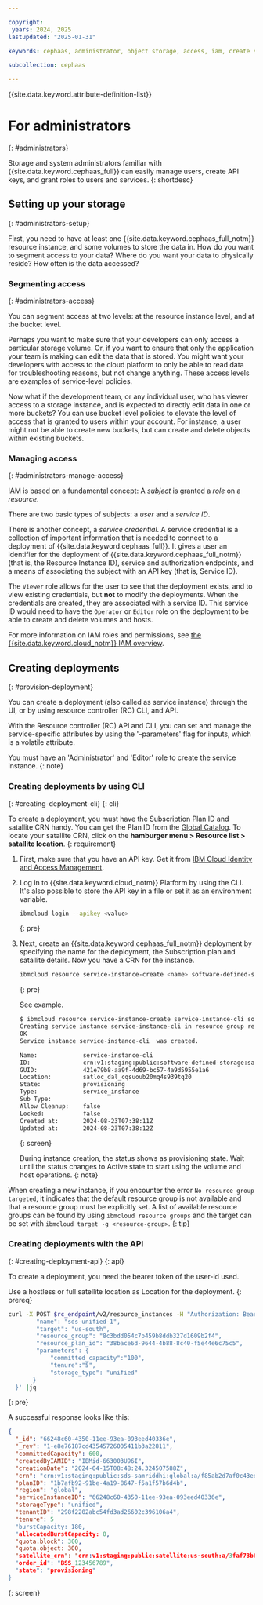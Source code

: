 ```yaml
---

copyright:
 years: 2024, 2025
lastupdated: "2025-01-31"

keywords: cephaas, administrator, object storage, access, iam, create service instance, deployment

subcollection: cephaas

---
```


{{site.data.keyword.attribute-definition-list}}


# For administrators
{: #administrators}

Storage and system administrators familiar with {{site.data.keyword.cephaas_full}} can easily manage users, create API keys, and grant roles to users and services.
{: shortdesc}



## Setting up your storage
{: #administrators-setup}

First, you need to have at least one {{site.data.keyword.cephaas_full_notm}} resource instance, and some volumes to store the data in. How do you want to segment access to your data? Where do you want your data to physically reside? How often is the data accessed?

### Segmenting access
{: #administrators-access}

You can segment access at two levels: at the resource instance level, and at the bucket level.

Perhaps you want to make sure that your developers can only access a particular storage volume. Or, if you want to ensure that only the application your team is making can edit the data that is stored. You might want your developers with access to the cloud platform to only be able to read data for troubleshooting reasons, but not change anything. These access levels are examples of service-level policies.

Now what if the development team, or any individual user, who has viewer access to a storage instance, and is expected to directly edit data in one or more buckets? You can use bucket level policies to elevate the level of access that is granted to users within your account. For instance, a user might not be able to create new buckets, but can create and delete objects within existing buckets.

### Managing access
{: #administrators-manage-access}

IAM is based on a fundamental concept: A _subject_ is granted a _role_ on a _resource_.

There are two basic types of subjects: a _user_ and a _service ID_.

There is another concept, a _service credential_. A service credential is a collection of important information that is needed to connect to a deployment of {{site.data.keyword.cephaas_full}}. It gives a user an identifier for the deployment of {{site.data.keyword.cephaas_full_notm}} (that is, the Resource Instance ID), service and authorization endpoints, and a means of associating the subject with an API key (that is, Service ID).

The `Viewer` role allows for the user to see that the deployment exists, and to view existing credentials, but **not** to modify the deployments. When the credentials are created, they are associated with a service ID. This service ID would need to have the `Operator` or `Editor` role on the deployment to be able to create and delete volumes and hosts.

For more information on IAM roles and permissions, see [the {{site.data.keyword.cloud_notm}} IAM overview](/docs/cephaas?topic=cephaas-iam-overview).


## Creating deployments
{: #provision-deployment}

You can create a deployment (also called as service instance) through the UI, or by using resource controller (RC) CLI, and API.

With the Resource controller (RC) API and CLI, you can set and manage the service-specific attributes by using the '–parameters' flag for inputs, which is a volatile attribute.

You must have an 'Administrator' and 'Editor' role to create the service instance.
{: note}

### Creating deployments by using CLI
{: #creating-deployment-cli}
{: cli}

To create a deployment, you must have the Subscription Plan ID and satallite CRN handy. You can get the Plan ID from the [Global Catalog](https://globalcatalog.cloud.ibm.com/). To locate your satallite CRN, click on the **hamburger menu > Resource list > satallite location**.
{: requirement}


1. First, make sure that you have an API key. Get it from [IBM Cloud Identity and Access Management](https://cloud.ibm.com/iam/apikeys).

2. Log in to {{site.data.keyword.cloud_notm}} Platform by using the CLI. It's also possible to store the API key in a file or set it as an environment variable.

    ```sh
    ibmcloud login --apikey <value>
    ```
    {: pre}

3. Next, create an {{site.data.keyword.cephaas_full_notm}} deployment by specifying the name for the deployment, the Subscription plan and satallite details. Now you have a CRN for the instance.

    ```sh
    ibmcloud resource service-instance-create <name> software-defined-storage <plan id> <catalog satellite location> -p '{"satellite_crn": <satellite_location_crn>, "order_id": <order_id>}' -g <resource_group_name>
    ```
    {: pre}

    See example.

    ```sh
    $ ibmcloud resource service-instance-create service-instance-cli software-defined-storage 38bacce6d-9644-4b88-8v40-f5e44e6c75c5 satloc_dal_cqsuoub20mq4s939tq20 -p '{"satellite_crn"}: "crn:v1:staging:public:satellite:us-south:a/3faf73b8d12b47fa6ce87494f8ae7686:cqsuoub20mq4s939tq20::","order_id":"account-1"}' -g resource-group-1
    Creating service instance service-instance-cli in resource group resource-group-1 of account account-1 as user@company.com...
    OK
    Service instance service-instance-cli  was created.

    Name:             service-instance-cli
    ID:               crn:v1:staging:public:software-defined-storage:satloc_dal_cqsuoub20mq4s939tq20:a/3faf73b8d12b47fa6ce87494f8ae7686:421e79b8-aa9f-4d69-bc57-4a9d5955e1a6::
    GUID:             421e79b8-aa9f-4d69-bc57-4a9d5955e1a6
    Location:         satloc_dal_cqsuoub20mq4s939tq20
    State:            provisioning
    Type:             service_instance
    Sub Type:
    Allow Cleanup:    false
    Locked:           false
    Created at:       2024-08-23T07:38:11Z
    Updated at:       2024-08-23T07:38:12Z
    ```
    {: screen}


    During instance creation, the status shows as provisioning state. Wait until the status changes to Active state to start using the volume and host operations.
    {: note}


When creating a new instance, if you encounter the error `No resource group targeted`, it indicates that the default resource group is not available and that a resource group must be explicitly set. A list of available resource groups can be found by using `ibmcloud resource groups` and the target can be set with `ibmcloud target -g <resource-group>`.
{: tip}


### Creating deployments with the API
{: #creating-deployment-api}
{: api}


To create a deployment, you need the bearer token of the user-id used.

Use a hostless or full satellite location as Location for the deployment.
{: prereq}

```sh
curl -X POST $rc_endpoint/v2/resource_instances -H "Authorization: Bearer $token" -H 'Content-Type: application/json' -d '{
        "name": "sds-unified-1",
        "target": "us-south",
        "resource_group": "8c3bdd054c7b459b8ddb327d1609b2f4",
        "resource_plan_id": "38bace6d-9644-4b88-8c40-f5e44e6c75c5",
        "parameters": {
            "committed_capacity":"100",
            "tenure":"5",
            "storage_type": "unified"
       }
  }' |jq
```
{: pre}

A successful response looks like this:

```json
{
  "_id": "66248c60-4350-11ee-93ea-093eed40336e",
  "_rev": "1-e8e76187cd43545726005411b3a22811",
  "committedCapacity": 600,
  "createdByIAMID": "IBMid-663003U96I",
  "creationDate": "2024-04-15T08:48:24.324507588Z",
  "crn": "crn:v1:staging:public:sds-samriddhi:global:a/f85ab2d7af0c43edbdf7d47241a9494f:66248c60-4350-11ee-93ea-093eed40336e::",
  "planID": "1b7afb92-91be-4a19-8647-f5a1f57b6d4b",
  "region": "global",
  "serviceInstanceID": "66248c60-4350-11ee-93ea-093eed40336e",
  "storageType": "unified",
  "tenantID": "298f2202abc54fd3ad26602c396106a4",
  "tenure": 5
  "burstCapacity: 180,
  "allocatedBurstCapacity: 0,
  "quota.block": 300,
  "quota.object: 300,
  "satellite_crn": "crn:v1:staging:public:satellite:us-south:a/3faf73b8d12b47fa6ce87494f8ae7686:coss5vm20tfjc8f72430::"
  "order_id": "BSS_123456789",
  "state": "provisioning"
}
```
{: screen}
